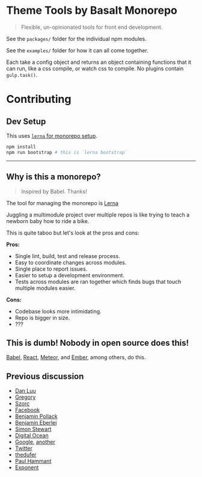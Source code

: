# Theme Tools by Basalt Monorepo

> Flexible, un-opinionated tools for front end development.

See the `packages/` folder for the individual npm modules.

See the `examples/` folder for how it can all come together.

Each take a config object and returns an object containing functions that it can run, like a css compile, or watch css to compile. No plugins contain `gulp.task()`.

# Contributing

## Dev Setup

This uses [`lerna` for monorepo setup](https://github.com/lerna/lerna).

```bash
npm install
npm run bootstrap # this is `lerna bootstrap`
```

---

## Why is this a monorepo?

> Inspired by Babel. Thanks!

The tool for managing the monorepo is [Lerna](https://github.com/lerna/lerna)

Juggling a multimodule project over multiple repos is like trying to teach a newborn baby how to ride a bike.

This is quite taboo but let's look at the pros and cons:

**Pros:**

 * Single lint, build, test and release process.
 * Easy to coordinate changes across modules.
 * Single place to report issues.
 * Easier to setup a development environment.
 * Tests across modules are ran together which finds bugs that touch multiple modules easier.

**Cons:**

 * Codebase looks more intimidating.
 * Repo is bigger in size.
 * ???

## This is dumb! Nobody in open source does this!

[Babel](https://github.com/babel/babel/tree/master/packages), [React](https://github.com/facebook/react/tree/master/packages), [Meteor](https://github.com/meteor/meteor/tree/devel/packages), and [Ember](https://github.com/emberjs/ember.js/tree/master/packages), among others, do this.

## Previous discussion

- [Dan Luu](http://danluu.com/monorepo/)
- [Gregory](http://gregoryszorc.com/blog/2014/09/09/on-monolithic-repositories/)
- [Szorc](http://gregoryszorc.com/blog/2015/02/17/lost-productivity-due-to-non-unified-repositories/)
- [Face](https://www.youtube.com/watch?v=X0VH78ye4yY)[book](https://code.facebook.com/posts/218678814984400/scaling-mercurial-at-facebook/)
- [Benjamin Pollack](http://bitquabit.com/post/unorthodocs-abandon-your-dvcs-and-return-to-sanity/)
- [Benjamin Eberlei](https://qafoo.com/resources/presentations/froscon_2015/monorepos.html)
- [Simon Stewart](http://blog.rocketpoweredjetpants.com/2015/04/monorepo-one-source-code-repository-to.html)
- [Digital Ocean](https://www.digitalocean.com/company/blog/taming-your-go-dependencies/)
- [Google](http://www.infoq.com/presentations/Development-at-Google), [another](https://www.youtube.com/watch?v=W71BTkUbdqE)
- [Twitter](https://www.youtube.com/watch?v=bjh4DHuOf4E)
- [thedufer](http://www.reddit.com/r/programming/comments/1unehr/scaling_mercurial_at_facebook/cek9nkq)
- [Paul Hammant](http://paulhammant.com/categories.html#Trunk_Based_Development)
- [Exponent](https://blog.getexponent.com/universe-exponents-code-base-f12fa236b8e#.9dj8a82be)
